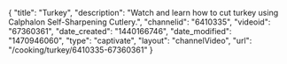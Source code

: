 {
    "title": "Turkey",
    "description": "Watch and learn how to cut turkey using Calphalon Self-Sharpening Cutlery.",
    "channelid": "6410335",
    "videoid": "67360361",
    "date_created": "1440166746",
    "date_modified": "1470946060",
    "type": "captivate",
    "layout": "channelVideo",
    "url": "\/cooking\/turkey\/6410335-67360361"
}